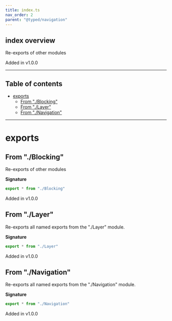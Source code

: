 ```yaml
---
title: index.ts
nav_order: 2
parent: "@typed/navigation"
---
```


## index overview

Re-exports of other modules

Added in v1.0.0

---

<h2 class="text-delta">Table of contents</h2>

- [exports](#exports)
  - [From "./Blocking"](#from-blocking)
  - [From "./Layer"](#from-layer)
  - [From "./Navigation"](#from-navigation)

---

# exports

## From "./Blocking"

Re-exports of other modules

**Signature**

```ts
export * from "./Blocking"
```

Added in v1.0.0

## From "./Layer"

Re-exports all named exports from the "./Layer" module.

**Signature**

```ts
export * from "./Layer"
```

Added in v1.0.0

## From "./Navigation"

Re-exports all named exports from the "./Navigation" module.

**Signature**

```ts
export * from "./Navigation"
```

Added in v1.0.0
